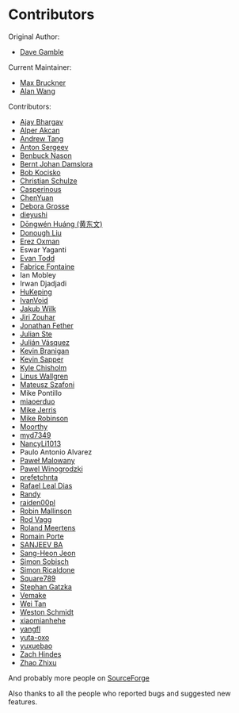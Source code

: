 Contributors
============

Original Author: 
- [Dave Gamble](https://github.com/DaveGamble)  

Current Maintainer: 
- [Max Bruckner](https://github.com/FSMaxB) 
- [Alan Wang](https://github.com/Alanscut)

Contributors:  
* [Ajay Bhargav](https://github.com/ajaybhargav)
* [Alper Akcan](https://github.com/alperakcan)
* [Andrew Tang](https://github.com/singku)
* [Anton Sergeev](https://github.com/anton-sergeev)
* [Benbuck Nason](https://github.com/bnason-nf)
* [Bernt Johan Damslora](https://github.com/bjda)
* [Bob Kocisko](https://github.com/bobkocisko)
* [Christian Schulze](https://github.com/ChristianSch)
* [Casperinous](https://github.com/Casperinous)
* [ChenYuan](https://github.com/zjuchenyuan)
* [Debora Grosse](https://github.com/DeboraG)
* [dieyushi](https://github.com/dieyushi)
* [Dōngwén Huáng (黄东文)](https://github.com/DongwenHuang)
* [Donough Liu](https://github.com/ldm0)
* [Erez Oxman](https://github.com/erez-o)
* Eswar Yaganti
* [Evan Todd](https://github.com/etodd)
* [Fabrice Fontaine](https://github.com/ffontaine)
* Ian Mobley
* Irwan Djadjadi
* [HuKeping](https://github.com/HuKeping)
* [IvanVoid](https://github.com/npi3pak)
* [Jakub Wilk](https://github.com/jwilk)
* [Jiri Zouhar](https://github.com/loigu)
* [Jonathan Fether](https://github.com/jfether)
* [Julian Ste](https://github.com/julian-st)
* [Julián Vásquez](https://github.com/juvasquezg)
* [Kevin Branigan](https://github.com/kbranigan)
* [Kevin Sapper](https://github.com/sappo)
* [Kyle Chisholm](https://github.com/ChisholmKyle)
* [Linus Wallgren](https://github.com/ecksun)
* [Mateusz Szafoni](https://github.com/raiden00pl)
* Mike Pontillo
* [miaoerduo](https://github.com/miaoerduo)
* [Mike Jerris](https://github.com/mjerris)
* [Mike Robinson](https://github.com/mhrobinson)
* [Moorthy](https://github.com/moorthy-bs)
* [myd7349](https://github.com/myd7349)
* [NancyLi1013](https://github.com/NancyLi1013)
* Paulo Antonio Alvarez
* [Paweł Malowany](https://github.com/PawelMalowany)
* [Pawel Winogrodzki](https://github.com/PawelWMS)
* [prefetchnta](https://github.com/prefetchnta)
* [Rafael Leal Dias](https://github.com/rafaeldias)
* [Randy](https://github.com/randy408)
* [raiden00pl](https://github.com/raiden00pl)
* [Robin Mallinson](https://github.com/rmallins)
* [Rod Vagg](https://github.com/rvagg)
* [Roland Meertens](https://github.com/rmeertens)
* [Romain Porte](https://github.com/MicroJoe)
* [SANJEEV BA](https://github.com/basanjeev)
* [Sang-Heon Jeon](https://github.com/lntuition)
* [Simon Sobisch](https://github.com/GitMensch)
* [Simon Ricaldone](https://github.com/simon-p-r)
* [Square789](https://github.com/Square789)
* [Stephan Gatzka](https://github.com/gatzka)
* [Vemake](https://github.com/vemakereporter)
* [Wei Tan](https://github.com/tan-wei)
* [Weston Schmidt](https://github.com/schmidtw)
* [xiaomianhehe](https://github.com/xiaomianhehe)
* [yangfl](https://github.com/yangfl)
* [yuta-oxo](https://github.com/yuta-oxo)
* [yuxuebao](https://github.com/yuxuebao)
* [Zach Hindes](https://github.com/zhindes)
* [Zhao Zhixu](https://github.com/zhaozhixu)

And probably more people on [SourceForge](https://sourceforge.net/p/cjson/bugs/search/?q=status%3Aclosed-rejected+or+status%3Aclosed-out-of-date+or+status%3Awont-fix+or+status%3Aclosed-fixed+or+status%3Aclosed&page=0)

Also thanks to all the people who reported bugs and suggested new features.
